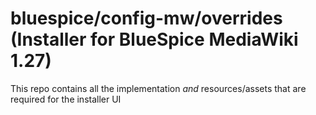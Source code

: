 # bluespice/config-mw/overrides (Installer for BlueSpice MediaWiki 1.27)

This repo contains all the implementation _and_ resources/assets that are required for the installer UI
